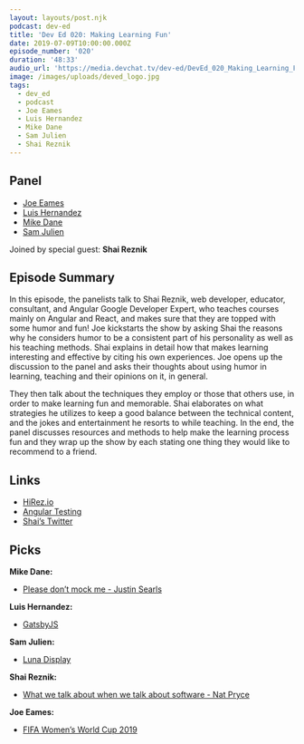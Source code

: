 ```yaml
---
layout: layouts/post.njk
podcast: dev-ed
title: 'Dev Ed 020: Making Learning Fun'
date: 2019-07-09T10:00:00.000Z
episode_number: '020'
duration: '48:33'
audio_url: 'https://media.devchat.tv/dev-ed/DevEd_020_Making_Learning_Fun.mp3'
image: /images/uploads/deved_logo.jpg
tags:
  - dev_ed
  - podcast
  - Joe Eames
  - Luis Hernandez
  - Mike Dane
  - Sam Julien
  - Shai Reznik
---
```

## Panel

* [Joe Eames](https://thinkster.io/)
* [Luis Hernandez](https://lambdaschool.com/company/)
* [Mike Dane](https://www.mikedane.com/)
* [Sam Julien](https://twitter.com/samjulien?lang=en)

Joined by special guest: **Shai Reznik**

## Episode Summary

In this episode, the panelists talk to Shai Reznik, web developer, educator, consultant, and Angular Google Developer Expert, who teaches courses mainly on Angular and React, and makes sure that they are topped with some humor and fun! Joe kickstarts the show by asking Shai the reasons why he considers humor to be a consistent part of his personality as well as his teaching methods. Shai explains in detail how that makes learning interesting and effective by citing his own experiences. Joe opens up the discussion to the panel and asks their thoughts about using humor in learning, teaching and their opinions on it, in general. 

They then talk about the techniques they employ or those that others use, in order to make learning fun and memorable. Shai elaborates on what strategies he utilizes to keep a good balance between the technical content, and the jokes and entertainment he resorts to while teaching. In the end, the panel discusses resources and methods to help make the learning process fun and they wrap up the show by each stating one thing they would like to recommend to a friend.

## Links

* [HiRez.io](https://school.hirez.io/)
* [Angular Testing](https://hirez.io/pages/test-angular)
* [Shai’s Twitter](https://twitter.com/shai_reznik?lang=en)

## Picks

**Mike Dane:**

* [Please don’t mock me - Justin Searls](https://vimeo.com/257056050)

**Luis Hernandez:**

* [GatsbyJS](https://www.gatsbyjs.org/)

**Sam Julien:**

* [Luna Display](https://lunadisplay.com/)

**Shai Reznik:**

* [What we talk about when we talk about software - Nat Pryce](https://www.youtube.com/watch?v=syLjjmRgTsE)

**Joe Eames:**

* [FIFA Women’s World Cup 2019](https://www.fifa.com/womensworldcup/)
